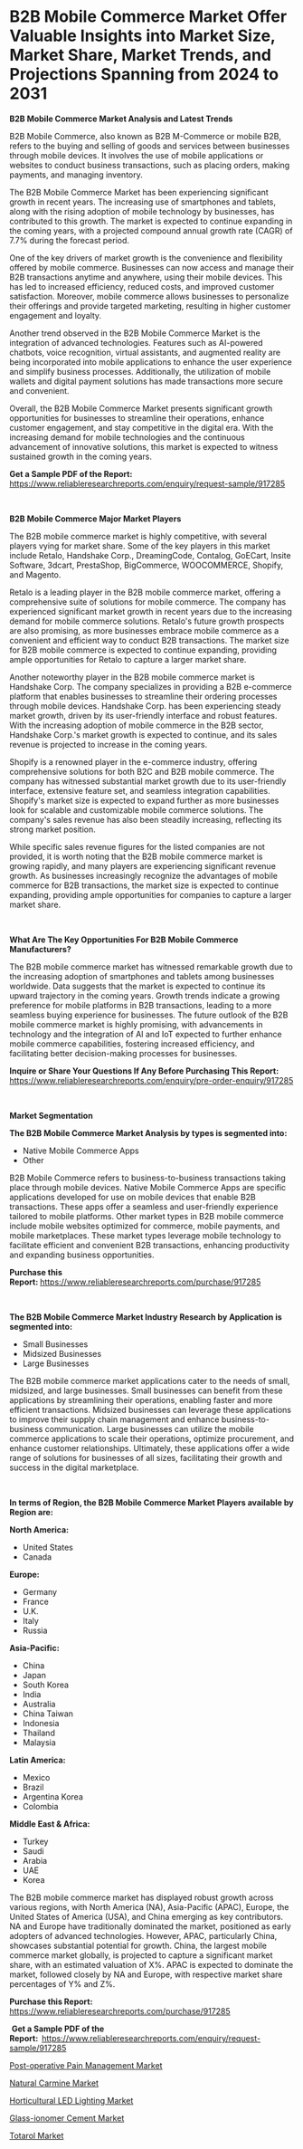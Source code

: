 <p><h1>B2B Mobile Commerce Market Offer Valuable Insights into Market Size, Market Share, Market Trends, and Projections Spanning from 2024 to 2031</h1></p><p><strong>B2B Mobile Commerce Market Analysis and Latest Trends</strong></p>
<p><p>B2B Mobile Commerce, also known as B2B M-Commerce or mobile B2B, refers to the buying and selling of goods and services between businesses through mobile devices. It involves the use of mobile applications or websites to conduct business transactions, such as placing orders, making payments, and managing inventory.</p><p>The B2B Mobile Commerce Market has been experiencing significant growth in recent years. The increasing use of smartphones and tablets, along with the rising adoption of mobile technology by businesses, has contributed to this growth. The market is expected to continue expanding in the coming years, with a projected compound annual growth rate (CAGR) of 7.7% during the forecast period.</p><p>One of the key drivers of market growth is the convenience and flexibility offered by mobile commerce. Businesses can now access and manage their B2B transactions anytime and anywhere, using their mobile devices. This has led to increased efficiency, reduced costs, and improved customer satisfaction. Moreover, mobile commerce allows businesses to personalize their offerings and provide targeted marketing, resulting in higher customer engagement and loyalty.</p><p>Another trend observed in the B2B Mobile Commerce Market is the integration of advanced technologies. Features such as AI-powered chatbots, voice recognition, virtual assistants, and augmented reality are being incorporated into mobile applications to enhance the user experience and simplify business processes. Additionally, the utilization of mobile wallets and digital payment solutions has made transactions more secure and convenient.</p><p>Overall, the B2B Mobile Commerce Market presents significant growth opportunities for businesses to streamline their operations, enhance customer engagement, and stay competitive in the digital era. With the increasing demand for mobile technologies and the continuous advancement of innovative solutions, this market is expected to witness sustained growth in the coming years.</p></p>
<p><strong>Get a Sample PDF of the Report:&nbsp;</strong> <a href="https://www.reliableresearchreports.com/enquiry/request-sample/917285">https://www.reliableresearchreports.com/enquiry/request-sample/917285</a></p>
<p>&nbsp;</p>
<p><strong>B2B Mobile Commerce Major Market Players</strong></p>
<p><p>The B2B mobile commerce market is highly competitive, with several players vying for market share. Some of the key players in this market include Retalo, Handshake Corp., DreamingCode, Contalog, GoECart, Insite Software, 3dcart, PrestaShop, BigCommerce, WOOCOMMERCE, Shopify, and Magento.</p><p>Retalo is a leading player in the B2B mobile commerce market, offering a comprehensive suite of solutions for mobile commerce. The company has experienced significant market growth in recent years due to the increasing demand for mobile commerce solutions. Retalo's future growth prospects are also promising, as more businesses embrace mobile commerce as a convenient and efficient way to conduct B2B transactions. The market size for B2B mobile commerce is expected to continue expanding, providing ample opportunities for Retalo to capture a larger market share.</p><p>Another noteworthy player in the B2B mobile commerce market is Handshake Corp. The company specializes in providing a B2B e-commerce platform that enables businesses to streamline their ordering processes through mobile devices. Handshake Corp. has been experiencing steady market growth, driven by its user-friendly interface and robust features. With the increasing adoption of mobile commerce in the B2B sector, Handshake Corp.'s market growth is expected to continue, and its sales revenue is projected to increase in the coming years.</p><p>Shopify is a renowned player in the e-commerce industry, offering comprehensive solutions for both B2C and B2B mobile commerce. The company has witnessed substantial market growth due to its user-friendly interface, extensive feature set, and seamless integration capabilities. Shopify's market size is expected to expand further as more businesses look for scalable and customizable mobile commerce solutions. The company's sales revenue has also been steadily increasing, reflecting its strong market position.</p><p>While specific sales revenue figures for the listed companies are not provided, it is worth noting that the B2B mobile commerce market is growing rapidly, and many players are experiencing significant revenue growth. As businesses increasingly recognize the advantages of mobile commerce for B2B transactions, the market size is expected to continue expanding, providing ample opportunities for companies to capture a larger market share.</p></p>
<p>&nbsp;</p>
<p><strong>What Are The Key Opportunities For B2B Mobile Commerce Manufacturers?</strong></p>
<p><p>The B2B mobile commerce market has witnessed remarkable growth due to the increasing adoption of smartphones and tablets among businesses worldwide. Data suggests that the market is expected to continue its upward trajectory in the coming years. Growth trends indicate a growing preference for mobile platforms in B2B transactions, leading to a more seamless buying experience for businesses. The future outlook of the B2B mobile commerce market is highly promising, with advancements in technology and the integration of AI and IoT expected to further enhance mobile commerce capabilities, fostering increased efficiency, and facilitating better decision-making processes for businesses.</p></p>
<p><strong>Inquire or Share Your Questions If Any Before Purchasing This Report:</strong> <a href="https://www.reliableresearchreports.com/enquiry/pre-order-enquiry/917285">https://www.reliableresearchreports.com/enquiry/pre-order-enquiry/917285</a></p>
<p>&nbsp;</p>
<p><strong>Market Segmentation</strong></p>
<p><strong>The B2B Mobile Commerce Market Analysis by types is segmented into:</strong></p>
<p><ul><li>Native Mobile Commerce Apps</li><li>Other</li></ul></p>
<p><p>B2B Mobile Commerce refers to business-to-business transactions taking place through mobile devices. Native Mobile Commerce Apps are specific applications developed for use on mobile devices that enable B2B transactions. These apps offer a seamless and user-friendly experience tailored to mobile platforms. Other market types in B2B mobile commerce include mobile websites optimized for commerce, mobile payments, and mobile marketplaces. These market types leverage mobile technology to facilitate efficient and convenient B2B transactions, enhancing productivity and expanding business opportunities.</p></p>
<p><strong>Purchase this Report:&nbsp;</strong><a href="https://www.reliableresearchreports.com/purchase/917285">https://www.reliableresearchreports.com/purchase/917285</a></p>
<p>&nbsp;</p>
<p><strong>The B2B Mobile Commerce Market Industry Research by Application is segmented into:</strong></p>
<p><ul><li>Small Businesses</li><li>Midsized Businesses</li><li>Large Businesses</li></ul></p>
<p><p>The B2B mobile commerce market applications cater to the needs of small, midsized, and large businesses. Small businesses can benefit from these applications by streamlining their operations, enabling faster and more efficient transactions. Midsized businesses can leverage these applications to improve their supply chain management and enhance business-to-business communication. Large businesses can utilize the mobile commerce applications to scale their operations, optimize procurement, and enhance customer relationships. Ultimately, these applications offer a wide range of solutions for businesses of all sizes, facilitating their growth and success in the digital marketplace.</p></p>
<p>&nbsp;</p>
<p><strong>In terms of Region, the B2B Mobile Commerce Market Players available by Region are:</strong></p>
<p>
    <p> <strong> North America: </strong>
        <ul>
            <li>United States</li>
            <li>Canada</li>
        </ul>
        </p> 
    <p> <strong> Europe: </strong>
        <ul>
            <li>Germany</li>
            <li>France</li>
            <li>U.K.</li>
            <li>Italy</li>
            <li>Russia</li>
        </ul>
        </p> 
    <p> <strong> Asia-Pacific: </strong>
        <ul>
            <li>China</li>
            <li>Japan</li>
            <li>South Korea</li>
            <li>India</li>
            <li>Australia</li>
            <li>China Taiwan</li>
            <li>Indonesia</li>
            <li>Thailand</li>
            <li>Malaysia</li>
        </ul>
        </p> 
    <p> <strong> Latin America: </strong>
        <ul>
            <li>Mexico</li>
            <li>Brazil</li>
            <li>Argentina Korea</li>
            <li>Colombia</li>
        </ul>
        </p> 
    <p> <strong> Middle East & Africa: </strong>
        <ul>
            <li>Turkey</li>
            <li>Saudi</li>
            <li>Arabia</li>
            <li>UAE</li>
            <li>Korea</li>
        </ul>
    </p>
    </p>
<p><p>The B2B mobile commerce market has displayed robust growth across various regions, with North America (NA), Asia-Pacific (APAC), Europe, the United States of America (USA), and China emerging as key contributors. NA and Europe have traditionally dominated the market, positioned as early adopters of advanced technologies. However, APAC, particularly China, showcases substantial potential for growth. China, the largest mobile commerce market globally, is projected to capture a significant market share, with an estimated valuation of X%. APAC is expected to dominate the market, followed closely by NA and Europe, with respective market share percentages of Y% and Z%.</p></p>
<p><strong>Purchase this Report: </strong><a href="https://www.reliableresearchreports.com/purchase/917285">https://www.reliableresearchreports.com/purchase/917285</a></p>
<p>&nbsp;<strong>Get a Sample PDF of the Report:&nbsp;&nbsp;</strong><a href="https://www.reliableresearchreports.com/enquiry/request-sample/917285">https://www.reliableresearchreports.com/enquiry/request-sample/917285</a></p>
<p><strong></strong></p>
<p><p><a href="https://medium.com/@rachelyoung56/post-operative-pain-management-market-the-key-to-successful-business-strategy-forecast-till-2031-c3645ac07892">Post-operative Pain Management Market</a></p><p><a href="https://www.linkedin.com/pulse/natural-carmine-market-research-report-unlocks-analysis-drvbe?trackingId=LBWycg1%2FQtSXS83DmC3UtQ%3D%3D">Natural Carmine Market</a></p><p><a href="https://github.com/sougarounis/Market-Research-Report-List-1/blob/main/horticultural-led-lighting-market.md">Horticultural LED Lighting Market</a></p><p><a href="https://medium.com/@rachelyoung56/glass-ionomer-cement-market-furnishes-information-on-market-share-market-trends-and-market-growth-6c5f37bb8bcd">Glass-ionomer Cement Market</a></p><p><a href="https://www.linkedin.com/pulse/global-totarol-market-types-applications-major-players-regional-4lnse?trackingId=Fp%2BS74KCQzK3DaBpffk5%2FA%3D%3D">Totarol Market</a></p></p>